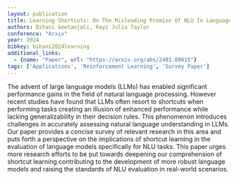 ```yaml
---
layout: publication
title: Learning Shortcuts: On The Misleading Promise Of NLU In Language Models
authors: Bihani Geetanjali, Rayz Julia Taylor
conference: "Arxiv"
year: 2024
bibkey: bihani2024learning
additional_links:
  - {name: "Paper", url: "https://arxiv.org/abs/2401.09615"}
tags: ['Applications', 'Reinforcement Learning', 'Survey Paper']
---
```

The advent of large language models (LLMs) has enabled significant performance gains in the field of natural language processing. However recent studies have found that LLMs often resort to shortcuts when performing tasks creating an illusion of enhanced performance while lacking generalizability in their decision rules. This phenomenon introduces challenges in accurately assessing natural language understanding in LLMs. Our paper provides a concise survey of relevant research in this area and puts forth a perspective on the implications of shortcut learning in the evaluation of language models specifically for NLU tasks. This paper urges more research efforts to be put towards deepening our comprehension of shortcut learning contributing to the development of more robust language models and raising the standards of NLU evaluation in real-world scenarios.
